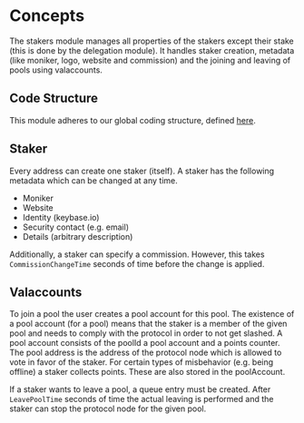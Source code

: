 <!--
order: 1
-->

# Concepts

The stakers module manages all properties of the stakers except their stake
(this is done by the delegation module). It handles staker creation, metadata
(like moniker, logo, website and commission) and the joining and leaving of
pools using valaccounts.

## Code Structure

This module adheres to our global coding structure, defined 
[here](../../../CodeStructure.md).

## Staker
Every address can create one staker (itself). A staker has the following
metadata which can be changed at any time.
- Moniker
- Website
- Identity (keybase.io)
- Security contact (e.g. email)
- Details (arbitrary description)

Additionally, a staker can specify a commission. However, this takes 
`CommissionChangeTime` seconds of time before the change is applied.

## Valaccounts
To join a pool the user creates a pool account for this pool.
The existence of a pool account (for a pool) means that the staker 
is a member of the given pool and needs to comply with the protocol
in order to not get slashed. 
A pool account consists of the poolId a pool account and a points counter. 
The pool address is the address of the protocol node which is allowed
to vote in favor of the staker. For certain types of misbehavior 
(e.g. being offline) a staker collects points. These are also 
stored in the poolAccount.

If a staker wants to leave a pool, a queue entry must be created. After
`LeavePoolTime` seconds of time the actual leaving is performed and the
staker can stop the protocol node for the given pool. 